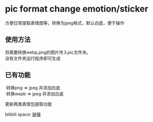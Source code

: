 # pic format change emotion/sticker
方便日常提取表情图等，转换为jpeg格式，默认白底，便于操作<br>

使用方法<br>
---
将需要转换webp,png的图片传入pic文件夹。<br>
没有文件夹运行程序即可生成<br>

已有功能<br>
---
·转换png => jpeg 并添加白底<br>
·转换wepb => jpeg 并添加白底<br>

更新两类表情包提取功能<br>


bilibili space: [链接](https://space.bilibili.com/480895774) <br>

